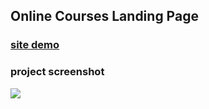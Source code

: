 ## Online Courses Landing Page



### [site demo](https://mohammadxxali.github.io/Mystro-Lading-Page/)

### project screenshot
![](https://github.com/mohammadxxali/Mystro-Lading-Page/blob/main/screenshot.png)
